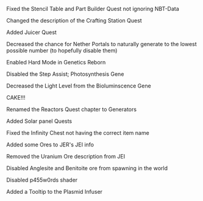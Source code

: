 Fixed the Stencil Table and Part Builder Quest not ignoring NBT-Data

Changed the description of the Crafting Station Quest

Added Juicer Quest

Decreased the chance for Nether Portals to naturally generate to the lowest possible number (to hopefully disable them)

Enabled Hard Mode in Genetics Reborn

Disabled the Step Assist; Photosynthesis Gene

Decreased the Light Level from the Bioluminscence Gene

CAKE!!!

Renamed the Reactors Quest chapter to Generators

Added Solar panel Quests

Fixed the Infinity Chest not having the correct item name

Added some Ores to JER's JEI info

Removed the Uranium Ore description from JEI

Disabled Anglesite and Benitoite ore from spawning in the world

Disabled p455w0rds shader

Added a Tooltip to the Plasmid Infuser
